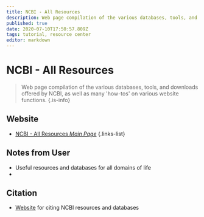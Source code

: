 ```yaml
---
title: NCBI - All Resources
description: Web page compilation of the various databases, tools, and downloads offered by NCBI, as well as many 'how-tos' on various website functions.
published: true
date: 2020-07-10T17:50:57.809Z
tags: tutorial, resource center
editor: markdown
---
```


# NCBI - All Resources

> Web page compilation of the various databases, tools, and downloads offered by NCBI, as well as many 'how-tos' on various website functions.
{.is-info}



## Website
- [NCBI - All Resources *Main Page*](https://www.ncbi.nlm.nih.gov/guide/all/#howto)
{.links-list}

## Notes from User
- Useful resources and databases for all domains of life
- 

## Citation
- [Website](https://support.nlm.nih.gov/knowledgebase/article/KA-03391/en-us) for citing NCBI resources and databases 